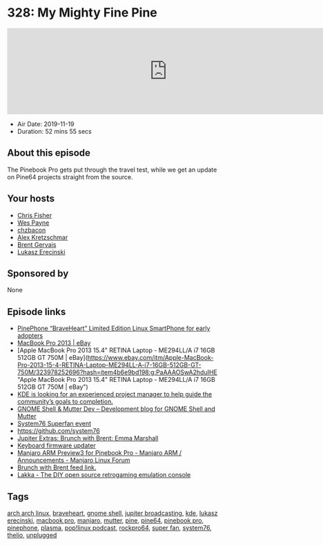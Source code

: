 # 328: My Mighty Fine Pine

<iframe src="https://player.fireside.fm/v2/RUkczH-V+o_LOn-VG?theme=dark" width="740" height="200" frameborder="0" scrolling="no"></iframe>

* Air Date: 2019-11-19
* Duration: 52 mins 55 secs

## About this episode

The Pinebook Pro gets put through the travel test, while we get an update on Pine64 projects straight from the source.

## Your hosts
* [Chris Fisher](https://linuxunplugged.com/hosts/chrislas)
* [Wes Payne](https://linuxunplugged.com/hosts/wes)
* [chzbacon](https://linuxunplugged.com/hosts/chzbacon)
* [Alex Kretzschmar](https://linuxunplugged.com/guests/alexktz)
* [Brent Gervais](https://linuxunplugged.com/guests/brentgervais)
* [Lukasz Erecinski](https://linuxunplugged.com/guests/lukaszerecinski)

## Sponsored by

None



## Episode links

  * [PinePhone “BraveHeart” Limited Edition Linux SmartPhone for early adopters](https://store.pine64.org/?product=pinephone-braveheart-limited-edition-linux-smartphone-for-early-adaptor "PinePhone “BraveHeart” Limited Edition Linux SmartPhone for early adopters")
  * [MacBook Pro 2013 | eBay](https://www.ebay.com/sch/i.html?_from=R40&_trksid=p2380057.m570.l1313.TR12.TRC2.A0.H0.XMacBook+Pro+2013.TRS0&_nkw=MacBook+Pro+2013&_sacat=0 "MacBook Pro 2013 | eBay")
  * [Apple MacBook Pro 2013 15.4" RETINA Laptop - ME294LL/A i7 16GB 512GB GT 750M | eBay](https://www.ebay.com/itm/Apple-MacBook-Pro-2013-15-4-RETINA-Laptop-ME294LL-A-i7-16GB-512GB-GT-750M/323978252696?hash=item4b6e9bd198:g:PaAAAOSwA2hduIHE "Apple MacBook Pro 2013 15.4" RETINA Laptop - ME294LL/A i7 16GB 512GB GT 750M | eBay")
  * [KDE is looking for an experienced project manager to help guide the community’s goals to completion.](https://ev.kde.org/resources/projectcoordinator-callforproposals.pdf "KDE is looking for an experienced project manager to help guide the community’s goals to completion.")
  * [GNOME Shell & Mutter Dev – Development blog for GNOME Shell and Mutter](https://blogs.gnome.org/shell-dev/ "GNOME Shell & Mutter Dev – Development blog for GNOME Shell and Mutter")
  * [System76 Superfan event](https://system76.com/superfan/3 "System76 Superfan event")
  * <https://github.com/system76>
  * [Jupiter Extras: Brunch with Brent: Emma Marshall](https://extras.show/33 "Jupiter Extras: Brunch with Brent: Emma Marshall")
  * [Keyboard firmware updater](https://github.com/ayufan-rock64/pinebook-pro-keyboard-updater "Keyboard firmware updater")
  * [Manjaro ARM Preview3 for Pinebook Pro - Manjaro ARM / Announcements - Manjaro Linux Forum](https://forum.manjaro.org/t/manjaro-arm-preview3-for-pinebook-pro/111488 "Manjaro ARM Preview3 for Pinebook Pro - Manjaro ARM / Announcements - Manjaro Linux Forum")
  * [Brunch with Brent feed link.](https://extras.show/tags/brunch%20with%20brent "Brunch with Brent feed link.")
  * [Lakka - The DIY open source retrogaming emulation console ](https://www.lakka.tv/ "Lakka - The DIY open source retrogaming emulation console
")



## Tags

[arch arch linux](https://linuxunplugged.com/tags/arch%20arch%20linux), [braveheart](https://linuxunplugged.com/tags/braveheart), [gnome shell](https://linuxunplugged.com/tags/gnome%20shell), [jupiter broadcasting](https://linuxunplugged.com/tags/jupiter%20broadcasting), [kde](https://linuxunplugged.com/tags/kde), [lukasz erecinski](https://linuxunplugged.com/tags/lukasz%20erecinski), [macbook pro](https://linuxunplugged.com/tags/macbook%20pro), [manjaro](https://linuxunplugged.com/tags/manjaro), [mutter](https://linuxunplugged.com/tags/mutter), [pine](https://linuxunplugged.com/tags/pine), [pine64](https://linuxunplugged.com/tags/pine64), [pinebook pro](https://linuxunplugged.com/tags/pinebook%20pro), [pinephone](https://linuxunplugged.com/tags/pinephone), [plasma](https://linuxunplugged.com/tags/plasma), [pop!linux podcast](https://linuxunplugged.com/tags/pop!linux%20podcast), [rockpro64](https://linuxunplugged.com/tags/rockpro64), [super fan](https://linuxunplugged.com/tags/super%20fan), [system76](https://linuxunplugged.com/tags/system76), [thelio](https://linuxunplugged.com/tags/thelio), [unplugged](https://linuxunplugged.com/tags/unplugged)